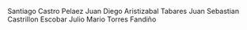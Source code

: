 Santiago Castro Pelaez 
Juan Diego Aristizabal Tabares
Juan Sebastian Castrillon Escobar
Julio Mario Torres Fandiño
